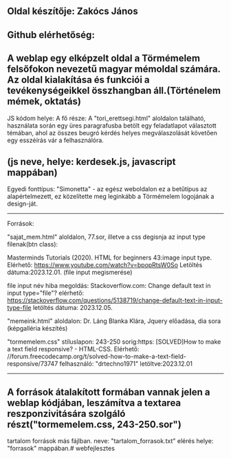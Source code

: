 Oldal készítője: Zakócs János
-----------------------------------

Github elérhetőség: 
-----------------------------------------------------

A weblap egy elképzelt oldal a Törmémelem felsőfokon nevezetű magyar mémoldal számára. Az oldal kialakítása és funkciói a tevékenységeikkel összhangban áll.(Történelem mémek, oktatás)
---------------------------------------------------

JS kódom helye:
A fő része: A "tori_erettsegi.html" aloldalon található, használata során egy üres paragrafusba betölt egy feladatlapot választott témában, ahol az összes beugró kérdés helyes megválaszolását követően egy esszéírás vár a felhasználóra.

(js neve, helye: kerdesek.js, javascript mappában)
------------------------------------------

Egyedi fonttípus: "Simonetta" - az egész weboldalon ez a betűtípus az alapértelmezett, ez közelítette meg leginkább a Törmémelem logojának a design-ját.

-----------------------------------------------------
Források:

"sajat_mem.html" aloldalon, 77.sor, illetve a css degisnja az input type filenak(btn class):

Masterminds Tutorials (2020). HTML for beginners 43:image input type. Elérhető: https://www.youtube.com/watch?v=bpopRtsW0So Letöltés dátuma:2023.12.01. (file input megismerése)

file input név hiba megoldás:
Stackoverflow.com: Change default text in input type="file"? elérhető: https://stackoverflow.com/questions/5138719/change-default-text-in-input-type-file letöltés dátuma: 2023.12.05.

"memeink.html" aloldalon:
Dr. Láng Blanka Klára, Jquery előadása, dia sora (képgalléria készítés)

"tormemelem.css" stíluslapon:
243-250 sorig:https: [SOLVED]How to make a text field responsive? - HTML-CSS. Elérhető: //forum.freecodecamp.org/t/solved-how-to-make-a-text-field-responsive/73747 felhasználó: "drtechno1971" letöltve:2023.12.01

----------
A források átalakított formában vannak jelen a weblap kódjában, leszámítva a textarea reszponzivitására szolgáló részt("tormemelem.css, 243-250.sor")
---------------------------------------
tartalom források más fájlban.
neve: "tartalom_forrasok.txt" elérés helye: "forrasok" mappában.# webfejlesztes
